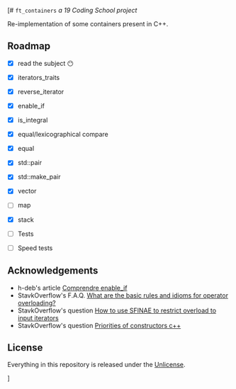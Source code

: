 [# ```ft_containers```
*a 19 Coding School project*

Re-implementation of some containers present in C++.
## Roadmap

- [x] read the subject :no_mouth:
- [x] iterators_traits
- [x] reverse_iterator
- [x] enable_if
- [x] is_integral
- [x] equal/lexicographical compare
- [x] equal
- [x] std::pair
- [x] std::make_pair
- [x] vector
- [ ] map
- [x] stack
- [ ] Tests
- [ ] Speed tests


## Acknowledgements

- h-deb's article [Comprendre enable_if](https://h-deb.clg.qc.ca/Sujets/TrucsScouts/Comprendre_enable_if.html)
- StavkOverflow's F.A.Q. [What are the basic rules and idioms for operator overloading?](https://stackoverflow.com/questions/4421706/what-are-the-basic-rules-and-idioms-for-operator-overloading/4421729)
- StavkOverflow's question [How to use SFINAE to restrict overload to input iterators](https://stackoverflow.com/questions/25668966/how-to-use-sfinae-to-restrict-overload-to-input-iterators)
- StavkOverflow's question [Priorities of constructors c++](https://stackoverflow.com/questions/16967797/priorities-of-constructors-c)

## License

Everything in this repository is released under the [Unlicense](https://github.com/tderwedu/42cursus/blob/main/LICENSE).

]
